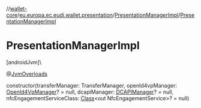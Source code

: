 //[wallet-core](../../../index.md)/[eu.europa.ec.eudi.wallet.presentation](../index.md)/[PresentationManagerImpl](index.md)/[PresentationManagerImpl](-presentation-manager-impl.md)

# PresentationManagerImpl

[androidJvm]\

@[JvmOverloads](https://kotlinlang.org/api/latest/jvm/stdlib/kotlin-stdlib/kotlin.jvm/-jvm-overloads/index.html)

constructor(transferManager: TransferManager, openId4vpManager: [OpenId4VpManager](../../eu.europa.ec.eudi.wallet.transfer.openId4vp/-open-id4-vp-manager/index.md)? = null, dcapiManager: [DCAPIManager](../../eu.europa.ec.eudi.wallet.dcapi/-d-c-a-p-i-manager/index.md)? = null, nfcEngagementServiceClass: [Class](https://developer.android.com/reference/kotlin/java/lang/Class.html)&lt;out NfcEngagementService&gt;? = null)
